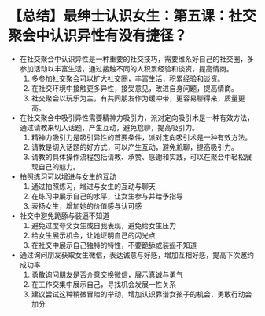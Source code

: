 # 【总结】最绅士认识女生：第五课：社交聚会中认识异性有没有捷径？

-   在社交聚会中认识异性是一种重要的社交技巧，需要维系好自己的社交圈，多参加活动以丰富生活，通过接触不同的人积累经验和谈资，提高情商。
    1.  多参加社交聚会可以扩大社交圈，丰富生活，积累经验和谈资。
    2.  在社交环境中接触更多异性，接受意见，改进自身问题，提高情商。
    3.  社交聚会以玩乐为主，有共同朋友作为缓冲带，更容易聊得来，质量更高。
-   在社交聚会中吸引异性需要精神力吸引力，派对定向吸引术是一种有效方法，通过请教来切入话题，产生互动，避免尬聊，提高吸引力。
    1.  精神力吸引力是吸引异性的首要条件，派对定向吸引术是一种有效方法。
    2.  请教是切入话题的好方式，可以产生互动，避免尬聊，提高吸引力。
    3.  请教的具体操作流程包括请教、承赞、感谢和实践，可以在聚会中轻松展现自己的魅力。
-   拍照练习可以增进与女生的互动
    1.  通过拍照练习，增进与女生的互动与聊天
    2.  在练习中展示自己的水平，让女生参与并给予指导
    3.  表扬女生，增加她的价值感与认可感
-   社交中避免跪舔与装逼不知道
    1.  避免过度夸奖女生或自我表现，避免给女生压力
    2.  给女生展示机会，让她证明自己的闪光点
    3.  在社交中展示自己独特的特性，不要跪舔或装逼不知道
-   通过询问朋友获取女生微信，表达诚意与好感，增加互相好感，提高下次邀约成功率
    1.  勇敢询问朋友是否介意交换微信，展示真诚与勇气
    2.  在工作交集中展示自己，寻找机会发展一性关系
    3.  建议尝试这种稍微冒险的举动，增加认识靠谱女孩子的机会，勇敢行动会加分